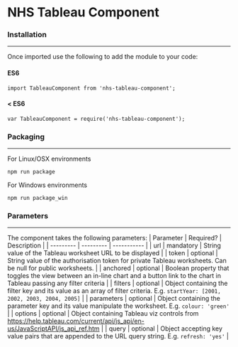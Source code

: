 # NHS Tableau Component

### Installation
___
Once imported use the following to add the module to your code:

#### ES6

    import TableauComponent from 'nhs-tableau-component';

#### < ES6

    var TableauComponent = require('nhs-tableau-component');

### Packaging
___
For Linux/OSX environments

    npm run package

For Windows environments

    npm run package_win

### Parameters
___
The component takes the following parameters:
| Parameter | Required? | Description |
| --------- | --------- | ----------- |
| url | mandatory | String value of the Tableau worksheet URL to be displayed |
| token | optional | String value of the authorisation token for private Tableau worksheets. Can be null for public worksheets. |
| anchored | optional | Boolean property that toggles the view between an in-line chart and a button link to the chart in Tableau passing any filter criteria |
| filters | optional | Object containing the filter key and its value as an array of filter criteria. E.g. `startYear: [2001, 2002, 2003, 2004, 2005]` |
| parameters | optional | Object containing the parameter key and its value manipulate the worksheet. E.g. `colour: 'green'` |
| options | optional | Object containing Tableau viz controls from https://help.tableau.com/current/api/js_api/en-us/JavaScriptAPI/js_api_ref.htm  |
| query | optional | Object accepting key value pairs that are appended to the URL query string. E.g. `refresh: 'yes'`  |